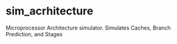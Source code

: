 # sim_acrhitecture
Microprocessor Architecture simulator.  Simulates Caches, Branch Prediction, and Stages
